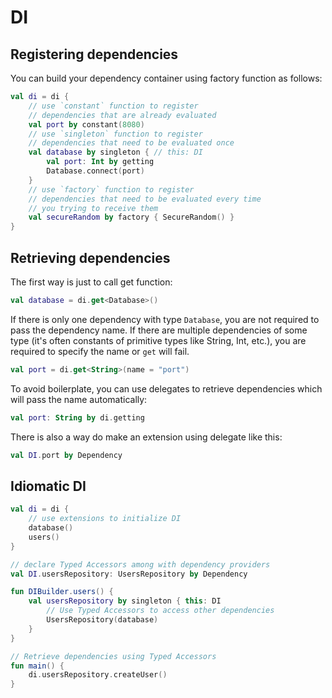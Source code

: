 # DI

## Registering dependencies

You can build your dependency container using factory function as follows:

```kotlin
val di = di {
    // use `constant` function to register
    // dependencies that are already evaluated
    val port by constant(8080)
    // use `singleton` function to register
    // dependencies that need to be evaluated once
    val database by singleton { // this: DI
        val port: Int by getting
        Database.connect(port)
    }
    // use `factory` function to register
    // dependencies that need to be evaluated every time
    // you trying to receive them
    val secureRandom by factory { SecureRandom() }
}
```

## Retrieving dependencies

The first way is just to call get function:

```kotlin
val database = di.get<Database>()
```

If there is only one dependency with type `Database`, you are not 
required to pass the dependency name. If there are multiple dependencies
of some type (it's often constants of primitive types like String, Int, etc.),
you are required to specify the name or `get` will fail.

```kotlin
val port = di.get<String>(name = "port")
```

To avoid boilerplate, you can use delegates to retrieve dependencies which will
pass the name automatically:

```kotlin
val port: String by di.getting
```

There is also a way do make an extension using delegate like this:

```kotlin
val DI.port by Dependency
```

## Idiomatic DI

```kotlin
val di = di {
    // use extensions to initialize DI
    database()
    users()
}

// declare Typed Accessors among with dependency providers
val DI.usersRepository: UsersRepository by Dependency

fun DIBuilder.users() {
    val usersRepository by singleton { this: DI
        // Use Typed Accessors to access other dependencies
        UsersRepository(database)
    }
}

// Retrieve dependencies using Typed Accessors
fun main() {
    di.usersRepository.createUser()
}
```
